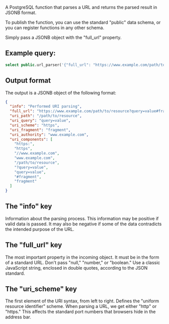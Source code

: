 A PostgreSQL function that parses a URL and returns the parsed result in JSONB format.

To publish the function, you can use the standard "public" data schema, or you can register functions in any other schema.

Simply pass a JSONB object with the "full_url" property.

<h2>Example query:</h2>

```sql
select public.url_parser('{"full_url": "https://www.example.com/path/to/resource?query=value#fragment"}'::jsonb);
```

<h2>Output format</h2>

The output is a JSONB object of the following format:
```json
{
  "info": "Performed URI parsing",
  "full_url": "https://www.example.com/path/to/resource?query=value#fragment",
  "uri_path": "/path/to/resource",
  "uri_query": "query=value",
  "uri_scheme": "https",
  "uri_fragment": "fragment",
  "uri_authority": "www.example.com",
  "uri_components": [
    "https:",
    "https",
    "//www.example.com",
    "www.example.com",
    "/path/to/resource",
    "?query=value",
    "query=value",
    "#fragment",
    "fragment"
  ]
}
```

<h2>The "info" key</h2>
Information about the parsing process. This information may be positive if valid data is passed. It may also be negative if some of the data contradicts the intended purpose of the URL.

<h2>The "full_url" key</h2>
The most important property in the incoming object. It must be in the form of a standard URL.
Don't pass "null," "number," or "boolean." Use a classic JavaScript string, enclosed in double quotes, according to the JSON standard.

<h2>The "uri_scheme" key</h2>
The first element of the URI syntax, from left to right. Defines the "uniform resource identifier" scheme.
When parsing a URL, we get either "http" or "https." This affects the standard port numbers that browsers hide in the address bar.
